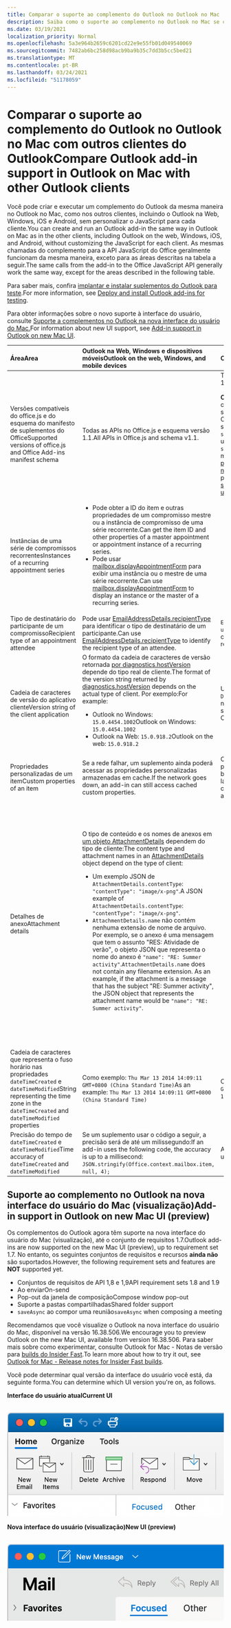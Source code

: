 ```yaml
---
title: Comparar o suporte ao complemento do Outlook no Outlook no Mac
description: Saiba como o suporte ao complemento no Outlook no Mac se compara a outros clientes do Outlook.
ms.date: 03/19/2021
localization_priority: Normal
ms.openlocfilehash: 5a3e964b2659c6201cd22e9e55fb01d049540069
ms.sourcegitcommit: 7482ab6bc258d98acb9ba9b35c7dd3b5cc5bed21
ms.translationtype: MT
ms.contentlocale: pt-BR
ms.lasthandoff: 03/24/2021
ms.locfileid: "51178059"
---
```

# <a name="compare-outlook-add-in-support-in-outlook-on-mac-with-other-outlook-clients"></a><span data-ttu-id="3fa59-103">Comparar o suporte ao complemento do Outlook no Outlook no Mac com outros clientes do Outlook</span><span class="sxs-lookup"><span data-stu-id="3fa59-103">Compare Outlook add-in support in Outlook on Mac with other Outlook clients</span></span>

<span data-ttu-id="3fa59-104">Você pode criar e executar um complemento do Outlook da mesma maneira no Outlook no Mac, como nos outros clientes, incluindo o Outlook na Web, Windows, iOS e Android, sem personalizar o JavaScript para cada cliente.</span><span class="sxs-lookup"><span data-stu-id="3fa59-104">You can create and run an Outlook add-in the same way in Outlook on Mac as in the other clients, including Outlook on the web, Windows, iOS, and Android, without customizing the JavaScript for each client.</span></span> <span data-ttu-id="3fa59-105">As mesmas chamadas do complemento para a API JavaScript do Office geralmente funcionam da mesma maneira, exceto para as áreas descritas na tabela a seguir.</span><span class="sxs-lookup"><span data-stu-id="3fa59-105">The same calls from the add-in to the Office JavaScript API generally work the same way, except for the areas described in the following table.</span></span>

<span data-ttu-id="3fa59-106">Para saber mais, confira [implantar e instalar suplementos do Outlook para teste](testing-and-tips.md).</span><span class="sxs-lookup"><span data-stu-id="3fa59-106">For more information, see [Deploy and install Outlook add-ins for testing](testing-and-tips.md).</span></span>

<span data-ttu-id="3fa59-107">Para obter informações sobre o novo suporte à interface do usuário, consulte [Suporte a complementos no Outlook na nova interface do usuário do Mac.](#add-in-support-in-outlook-on-new-mac-ui-preview)</span><span class="sxs-lookup"><span data-stu-id="3fa59-107">For information about new UI support, see [Add-in support in Outlook on new Mac UI](#add-in-support-in-outlook-on-new-mac-ui-preview).</span></span>

| <span data-ttu-id="3fa59-108">Área</span><span class="sxs-lookup"><span data-stu-id="3fa59-108">Area</span></span> | <span data-ttu-id="3fa59-109">Outlook na Web, Windows e dispositivos móveis</span><span class="sxs-lookup"><span data-stu-id="3fa59-109">Outlook on the web, Windows, and mobile devices</span></span> | <span data-ttu-id="3fa59-110">Outlook no Mac</span><span class="sxs-lookup"><span data-stu-id="3fa59-110">Outlook on Mac</span></span> |
|:-----|:-----|:-----|
| <span data-ttu-id="3fa59-111">Versões compatíveis do office.js e do esquema do manifesto de suplementos do Office</span><span class="sxs-lookup"><span data-stu-id="3fa59-111">Supported versions of office.js and Office Add-ins manifest schema</span></span> | <span data-ttu-id="3fa59-112">Todas as APIs no Office.js e esquema versão 1.1.</span><span class="sxs-lookup"><span data-stu-id="3fa59-112">All APIs in Office.js and schema v1.1.</span></span> | <span data-ttu-id="3fa59-113">Todas as APIs no Office.js e esquema versão 1.1.</span><span class="sxs-lookup"><span data-stu-id="3fa59-113">All APIs in Office.js and schema v1.1.</span></span><br><br><span data-ttu-id="3fa59-114">**OBSERVAÇÃO**: no Outlook no Mac, somente a com build 16.35.308 ou posterior oferece suporte para salvar uma reunião.</span><span class="sxs-lookup"><span data-stu-id="3fa59-114">**NOTE**: In Outlook on Mac, only build 16.35.308 or later supports saving a meeting.</span></span> <span data-ttu-id="3fa59-115">Caso contrário, `saveAsync` o método falhará quando chamado de uma reunião no modo de redação.</span><span class="sxs-lookup"><span data-stu-id="3fa59-115">Otherwise, the `saveAsync` method fails when called from a meeting in compose mode.</span></span> <span data-ttu-id="3fa59-116">Consulte [Não é possível salvar uma reunião como um rascunho no Outlook para Mac usando a API do Office JS](https://support.microsoft.com/help/4505745) para obter uma solução alternativa.</span><span class="sxs-lookup"><span data-stu-id="3fa59-116">See [Cannot save a meeting as a draft in Outlook for Mac by using Office JS API](https://support.microsoft.com/help/4505745) for a workaround.</span></span> |
| <span data-ttu-id="3fa59-117">Instâncias de uma série de compromissos recorrentes</span><span class="sxs-lookup"><span data-stu-id="3fa59-117">Instances of a recurring appointment series</span></span> | <ul><li><span data-ttu-id="3fa59-118">Pode obter a ID do item e outras propriedades de um compromisso mestre ou a instância de compromisso de uma série recorrente.</span><span class="sxs-lookup"><span data-stu-id="3fa59-118">Can get the item ID and other properties of a master appointment or appointment instance of a recurring series.</span></span></li><li><span data-ttu-id="3fa59-119">Pode usar [mailbox.displayAppointmentForm](../reference/objectmodel/preview-requirement-set/office.context.mailbox.md#methods) para exibir uma instância ou o mestre de uma série recorrente.</span><span class="sxs-lookup"><span data-stu-id="3fa59-119">Can use [mailbox.displayAppointmentForm](../reference/objectmodel/preview-requirement-set/office.context.mailbox.md#methods) to display an instance or the master of a recurring series.</span></span></li></ul> | <ul><li><span data-ttu-id="3fa59-120">Pode obter a ID do item e outras propriedades do compromisso mestre, mas não de uma instância de uma série recorrente.</span><span class="sxs-lookup"><span data-stu-id="3fa59-120">Can get the item ID and other properties of the master appointment, but not those of an instance of a recurring series.</span></span></li><li><span data-ttu-id="3fa59-p103">Pode exibir o compromisso mestre de uma série recorrente. Sem a ID do item, não pode exibir uma instância de uma série recorrente.</span><span class="sxs-lookup"><span data-stu-id="3fa59-p103">Can display the master appointment of a recurring series. Without the item ID, cannot display an instance of a recurring series.</span></span></li></ul> |
| <span data-ttu-id="3fa59-123">Tipo de destinatário do participante de um compromisso</span><span class="sxs-lookup"><span data-stu-id="3fa59-123">Recipient type of an appointment attendee</span></span> | <span data-ttu-id="3fa59-124">Pode usar [EmailAddressDetails.recipientType](/javascript/api/outlook/office.emailaddressdetails#recipienttype) para identificar o tipo de destinatário de um participante.</span><span class="sxs-lookup"><span data-stu-id="3fa59-124">Can use [EmailAddressDetails.recipientType](/javascript/api/outlook/office.emailaddressdetails#recipienttype) to identify the recipient type of an attendee.</span></span> | <span data-ttu-id="3fa59-125">`EmailAddressDetails.recipientType` retorna `undefined` para participantes do compromisso.</span><span class="sxs-lookup"><span data-stu-id="3fa59-125">`EmailAddressDetails.recipientType` returns `undefined` for appointment attendees.</span></span> |
| <span data-ttu-id="3fa59-126">Cadeia de caracteres de versão do aplicativo cliente</span><span class="sxs-lookup"><span data-stu-id="3fa59-126">Version string of the client application</span></span> | <span data-ttu-id="3fa59-127">O formato da cadeia de caracteres de versão retornada [por diagnostics.hostVersion](/javascript/api/outlook/office.diagnostics#hostversion) depende do tipo real de cliente.</span><span class="sxs-lookup"><span data-stu-id="3fa59-127">The format of the version string returned by [diagnostics.hostVersion](/javascript/api/outlook/office.diagnostics#hostversion) depends on the actual type of client.</span></span> <span data-ttu-id="3fa59-128">Por exemplo:</span><span class="sxs-lookup"><span data-stu-id="3fa59-128">For example:</span></span><ul><li><span data-ttu-id="3fa59-129">Outlook no Windows: `15.0.4454.1002`</span><span class="sxs-lookup"><span data-stu-id="3fa59-129">Outlook on Windows: `15.0.4454.1002`</span></span></li><li><span data-ttu-id="3fa59-130">Outlook na Web: `15.0.918.2`</span><span class="sxs-lookup"><span data-stu-id="3fa59-130">Outlook on the web: `15.0.918.2`</span></span></li></ul> |<span data-ttu-id="3fa59-131">Um exemplo da cadeia de caracteres de versão `Diagnostics.hostVersion` retornada pelo Outlook no Mac: `15.0 (140325)`</span><span class="sxs-lookup"><span data-stu-id="3fa59-131">An example of the version string returned by `Diagnostics.hostVersion` on Outlook on Mac: `15.0 (140325)`</span></span> |
| <span data-ttu-id="3fa59-132">Propriedades personalizadas de um item</span><span class="sxs-lookup"><span data-stu-id="3fa59-132">Custom properties of an item</span></span> | <span data-ttu-id="3fa59-133">Se a rede falhar, um suplemento ainda poderá acessar as propriedades personalizadas armazenadas em cache.</span><span class="sxs-lookup"><span data-stu-id="3fa59-133">If the network goes down, an add-in can still access cached custom properties.</span></span> | <span data-ttu-id="3fa59-134">Como o Outlook no Mac não armazena em cache propriedades personalizadas, se a rede ficar para baixo, os complementos não poderão acessá-las.</span><span class="sxs-lookup"><span data-stu-id="3fa59-134">Because Outlook on Mac does not cache custom properties, if the network goes down, add-ins would not be able to access them.</span></span> |
| <span data-ttu-id="3fa59-135">Detalhes de anexo</span><span class="sxs-lookup"><span data-stu-id="3fa59-135">Attachment details</span></span> | <span data-ttu-id="3fa59-136">O tipo de conteúdo e os nomes de anexos em [um objeto AttachmentDetails](/javascript/api/outlook/office.attachmentdetails) dependem do tipo de cliente:</span><span class="sxs-lookup"><span data-stu-id="3fa59-136">The content type and attachment names in an [AttachmentDetails](/javascript/api/outlook/office.attachmentdetails) object depend on the type of client:</span></span><ul><li><span data-ttu-id="3fa59-137">Um exemplo JSON de `AttachmentDetails.contentType`: `"contentType": "image/x-png"`.</span><span class="sxs-lookup"><span data-stu-id="3fa59-137">A JSON example of `AttachmentDetails.contentType`: `"contentType": "image/x-png"`.</span></span> </li><li><span data-ttu-id="3fa59-p105">`AttachmentDetails.name` não contém nenhuma extensão de nome de arquivo. Por exemplo, se o anexo é uma mensagem que tem o assunto "RES: Atividade de verão", o objeto JSON que representa o nome do anexo é `"name": "RE: Summer activity"`.</span><span class="sxs-lookup"><span data-stu-id="3fa59-p105">`AttachmentDetails.name` does not contain any filename extension. As an example, if the attachment is a message that has the subject "RE: Summer activity", the JSON object that represents the attachment name would be `"name": "RE: Summer activity"`.</span></span></li></ul> | <ul><li><span data-ttu-id="3fa59-140">Um exemplo JSON de `AttachmentDetails.contentType`: `"contentType" "image/png"`</span><span class="sxs-lookup"><span data-stu-id="3fa59-140">A JSON example of `AttachmentDetails.contentType`: `"contentType" "image/png"`</span></span></li><li><span data-ttu-id="3fa59-p106">`AttachmentDetails.name` sempre inclui uma extensão de nome de arquivo. Anexos que são itens de email têm uma extensão .eml, e compromissos têm uma extensão .ics. Por exemplo, se um anexo é um email com o assunto "RES: Atividade de verão", o objeto JSON que representa o nome do anexo é `"name": "RE: Summer activity.eml"`.</span><span class="sxs-lookup"><span data-stu-id="3fa59-p106">`AttachmentDetails.name` always includes a filename extension. Attachments that are mail items have a .eml extension, and appointments have a .ics extension. As an example, if an attachment is an email with the subject "RE: Summer activity", the JSON object that represents the attachment name would be `"name": "RE: Summer activity.eml"`.</span></span><p><span data-ttu-id="3fa59-144">**Observação**: se um arquivo for anexado programaticamente (por exemplo, por meio de um suplemento) sem uma extensão, `AttachmentDetails.name` não conterá essa extensão como parte do nome do arquivo.</span><span class="sxs-lookup"><span data-stu-id="3fa59-144">**NOTE**: If a file is programmatically attached (e.g through an add-in) without an extension then the `AttachmentDetails.name`  will not contain the extension as part of filename.</span></span></p></li></ul> |
| <span data-ttu-id="3fa59-145">Cadeia de caracteres que representa o fuso horário nas propriedades `dateTimeCreated` e `dateTimeModified`</span><span class="sxs-lookup"><span data-stu-id="3fa59-145">String representing the time zone in the `dateTimeCreated` and `dateTimeModified` properties</span></span> |<span data-ttu-id="3fa59-146">Como exemplo: `Thu Mar 13 2014 14:09:11 GMT+0800 (China Standard Time)`</span><span class="sxs-lookup"><span data-stu-id="3fa59-146">As an example: `Thu Mar 13 2014 14:09:11 GMT+0800 (China Standard Time)`</span></span> | <span data-ttu-id="3fa59-147">Como exemplo: `Thu Mar 13 2014 14:09:11 GMT+0800 (CST)`</span><span class="sxs-lookup"><span data-stu-id="3fa59-147">As an example: `Thu Mar 13 2014 14:09:11 GMT+0800 (CST)`</span></span> |
| <span data-ttu-id="3fa59-148">Precisão do tempo de `dateTimeCreated` e `dateTimeModified`</span><span class="sxs-lookup"><span data-stu-id="3fa59-148">Time accuracy of `dateTimeCreated` and `dateTimeModified`</span></span> | <span data-ttu-id="3fa59-149">Se um suplemento usar o código a seguir, a precisão será de até um milissegundo:</span><span class="sxs-lookup"><span data-stu-id="3fa59-149">If an add-in uses the following code, the accuracy is up to a millisecond:</span></span><br/>`JSON.stringify(Office.context.mailbox.item, null, 4);`| <span data-ttu-id="3fa59-150">A precisão é de até um segundo.</span><span class="sxs-lookup"><span data-stu-id="3fa59-150">The accuracy is up to only a second.</span></span> |

## <a name="add-in-support-in-outlook-on-new-mac-ui-preview"></a><span data-ttu-id="3fa59-151">Suporte ao complemento no Outlook na nova interface do usuário do Mac (visualização)</span><span class="sxs-lookup"><span data-stu-id="3fa59-151">Add-in support in Outlook on new Mac UI (preview)</span></span>

<span data-ttu-id="3fa59-152">Os complementos do Outlook agora têm suporte na nova interface do usuário do Mac (visualização), até o conjunto de requisitos 1.7.</span><span class="sxs-lookup"><span data-stu-id="3fa59-152">Outlook add-ins are now supported on the new Mac UI (preview), up to requirement set 1.7.</span></span> <span data-ttu-id="3fa59-153">No entanto, os seguintes conjuntos de requisitos e recursos **ainda não** são suportados.</span><span class="sxs-lookup"><span data-stu-id="3fa59-153">However, the following requirement sets and features are **NOT** supported yet.</span></span>

- <span data-ttu-id="3fa59-154">Conjuntos de requisitos de API 1,8 e 1,9</span><span class="sxs-lookup"><span data-stu-id="3fa59-154">API requirement sets 1.8 and 1.9</span></span>
- <span data-ttu-id="3fa59-155">Ao enviar</span><span class="sxs-lookup"><span data-stu-id="3fa59-155">On-send</span></span>
- <span data-ttu-id="3fa59-156">Pop-out da janela de composição</span><span class="sxs-lookup"><span data-stu-id="3fa59-156">Compose window pop-out</span></span>
- <span data-ttu-id="3fa59-157">Suporte a pastas compartilhadas</span><span class="sxs-lookup"><span data-stu-id="3fa59-157">Shared folder support</span></span>
- <span data-ttu-id="3fa59-158">`saveAsync` ao compor uma reunião</span><span class="sxs-lookup"><span data-stu-id="3fa59-158">`saveAsync` when composing a meeting</span></span>

<span data-ttu-id="3fa59-159">Recomendamos que você visualize o Outlook na nova interface do usuário do Mac, disponível na versão 16.38.506.</span><span class="sxs-lookup"><span data-stu-id="3fa59-159">We encourage you to preview Outlook on the new Mac UI, available from version 16.38.506.</span></span> <span data-ttu-id="3fa59-160">Para saber mais sobre como experimentar, consulte Outlook for Mac - Notas de versão para [builds do Insider Fast](https://support.microsoft.com/office/d6347358-5613-433e-a49e-a9a0e8e0462a).</span><span class="sxs-lookup"><span data-stu-id="3fa59-160">To learn more about how to try it out, see [Outlook for Mac - Release notes for Insider Fast builds](https://support.microsoft.com/office/d6347358-5613-433e-a49e-a9a0e8e0462a).</span></span>

<span data-ttu-id="3fa59-161">Você pode determinar qual versão da interface do usuário você está, da seguinte forma.</span><span class="sxs-lookup"><span data-stu-id="3fa59-161">You can determine which UI version you're on, as follows.</span></span>

<span data-ttu-id="3fa59-162">**Interface do usuário atual**</span><span class="sxs-lookup"><span data-stu-id="3fa59-162">**Current UI**</span></span>

&nbsp;&nbsp;&nbsp;&nbsp;![Interface do usuário atual no Mac](../images/outlook-on-mac-classic.png)

<span data-ttu-id="3fa59-164">**Nova interface do usuário (visualização)**</span><span class="sxs-lookup"><span data-stu-id="3fa59-164">**New UI (preview)**</span></span>

&nbsp;&nbsp;&nbsp;&nbsp;![Nova interface do usuário em visualização no Mac](../images/outlook-on-mac-new.png)
